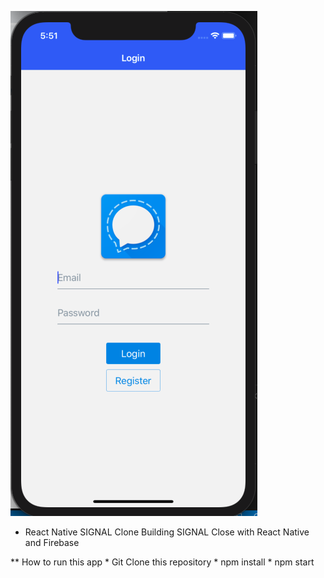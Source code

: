 ![Screen Shot](/screenshoots/signal.png)


* React Native SIGNAL Clone
Building SIGNAL Close with React Native and Firebase

** How to run this app
    * Git Clone this repository
    * npm install
    * npm start
